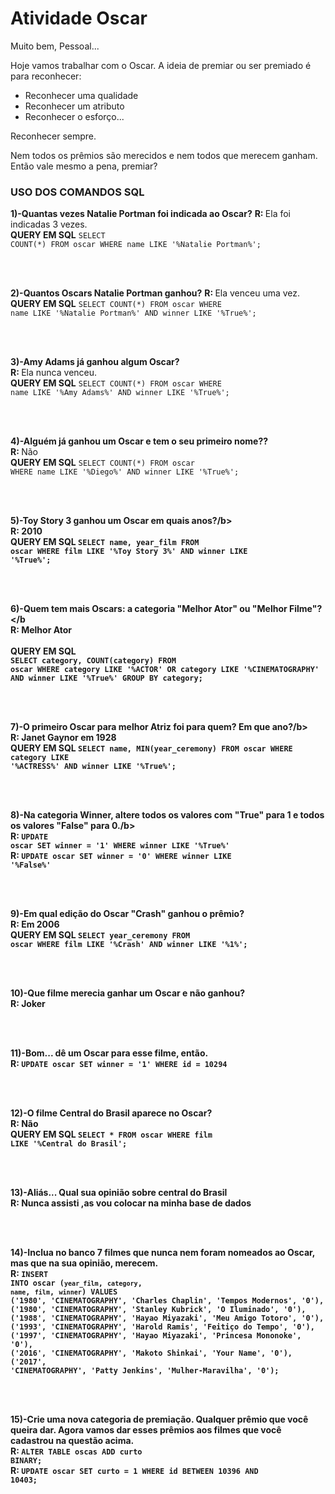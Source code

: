 # Atividade Oscar

Muito bem, Pessoal... 

Hoje vamos trabalhar com o Oscar.
A ideia de premiar ou ser premiado é para reconhecer:
- Reconhecer uma qualidade
- Reconhecer um atributo
- Reconhecer o esforço... 

Reconhecer sempre.

Nem todos os prêmios são merecidos e nem todos que merecem ganham. 
Então vale mesmo a pena, premiar? 


<h3>USO DOS COMANDOS SQL</h3>

<b>1)-Quantas vezes Natalie Portman foi indicada ao Oscar?</b>
<b>R: </b>Ela foi indicadas 3 vezes. <br>
<b>QUERY EM SQL</b>
<code>SELECT COUNT(*) FROM oscar WHERE name LIKE '%Natalie Portman%';</code>

<br><br>

<b>2)-Quantos Oscars Natalie Portman ganhou?</b>
<b>R: </b>Ela venceu uma vez. <br> 
<b>QUERY EM SQL</b>
<code>SELECT COUNT(*) FROM oscar WHERE name LIKE '%Natalie Portman%' AND winner LIKE '%True%';</code>

<br><br>

<b>3)-Amy Adams já ganhou algum Oscar?</b><br>
<b>R: </b>Ela nunca venceu. <br>
<b>QUERY EM SQL</b>
<code>SELECT COUNT(*) FROM oscar WHERE name LIKE '%Amy Adams%' AND winner LIKE '%True%';</code>

<br><br>

<b>4)-Alguém já ganhou um Oscar e tem o seu primeiro nome??</b><br>
<b>R: </b>Não <br>
<b>QUERY EM SQL</b>
<code>SELECT COUNT(*) FROM oscar WHERE name LIKE '%Diego%' AND winner LIKE '%True%';</code>

<br><br>


<b>5)-Toy Story 3 ganhou um Oscar em quais anos?/b><br>
<b>R: </b>2010 <br>
<b>QUERY EM SQL</b>
<code>SELECT name, year_film FROM oscar WHERE film LIKE '%Toy Story 3%' AND winner LIKE '%True%';</code>

<br><br>
  
<b>6)-Quem tem mais Oscars: a categoria "Melhor Ator" ou "Melhor Filme"?</b <br>
<b>R: </b>Melhor Ator <br>  
<b>QUERY EM SQL</b><br>
<code>SELECT category, COUNT(category) FROM oscar WHERE category LIKE '%ACTOR' OR category LIKE '%CINEMATOGRAPHY' AND winner LIKE '%True%' GROUP BY category;</code>

<br><br>
 
<b>7)-O primeiro Oscar para melhor Atriz foi para quem? Em que ano?/b><br>
<b>R: </b>Janet Gaynor em 1928<br>
<b>QUERY EM SQL</b>
<code>SELECT name, MIN(year_ceremony) FROM oscar WHERE category LIKE '%ACTRESS%' AND winner LIKE '%True%';</code>

<br><br>

<b>8)-Na categoria Winner, altere todos os valores com "True" para 1 e todos os valores "False" para 0./b><br>
<b>R: </b> <code>UPDATE  oscar SET winner = '1' WHERE winner LIKE '%True%'</code><br>
<b>R: </b> <code>UPDATE  oscar SET winner = '0' WHERE winner LIKE '%False%'</code>
  
<br><br>

 
<b>9)-Em qual edição do Oscar "Crash" ganhou o prêmio?</b><br>
<b>R: </b>Em 2006<br>
<b>QUERY EM SQL</b>
<code>SELECT year_ceremony FROM oscar WHERE film LIKE '%Crash' AND winner LIKE '%1%';</code>

<br><br>

<b>10)-Que filme merecia ganhar um Oscar e não ganhou?</b><br>
<b>R: </b>Joker<br>

<br><br>

<b>11)-Bom... dê um Oscar para esse filme, então.</b><br>
<b>R: </b> <code>UPDATE oscar SET winner = '1' WHERE id = 10294</code>

<br><br>
  
<b>12)-O filme Central do Brasil aparece no Oscar?</b><br>
<b>R: </b>Não<br>
<b>QUERY EM SQL</b>
<code>SELECT * FROM oscar WHERE film LIKE '%Central do Brasil';</code>
  
<br><br>

<b>13)-Aliás... Qual sua opinião sobre central do Brasil</b><br>
<b>R: </b>Nunca assisti ,as vou colocar na minha base de dados<br>

<br><br>
  
<b>14)-Inclua no banco 7 filmes que nunca nem foram nomeados ao Oscar, mas que na sua opinião, merecem.</b><br>
 <b>R: </b><code>INSERT INTO oscar (`year_film`, `category`, `name`, `film`, `winner`) VALUES ('1980', 'CINEMATOGRAPHY', 'Charles Chaplin', 'Tempos Modernos', '0'), ('1980', 'CINEMATOGRAPHY', 'Stanley Kubrick', 'O Iluminado', '0'), ('1988', 'CINEMATOGRAPHY', 'Hayao Miyazaki', 'Meu Amigo Totoro', '0'), ('1993', 'CINEMATOGRAPHY', 'Harold Ramis', 'Feitiço do Tempo', '0'), ('1997', 'CINEMATOGRAPHY', 'Hayao Miyazaki', 'Princesa Mononoke', '0'), ('2016', 'CINEMATOGRAPHY', 'Makoto Shinkai', 'Your Name', '0'), ('2017', 'CINEMATOGRAPHY', 'Patty Jenkins', 'Mulher-Maravilha', '0');</code>  

<br><br>
  
<b>15)-Crie uma nova categoria de premiação. Qualquer prêmio que você queira dar. Agora vamos dar esses prêmios aos filmes que você cadastrou na questão acima.</b><br>
<b>R: </b><code>ALTER TABLE oscas ADD curto BINARY;</code>  
<b>R: </b><code>UPDATE oscar SET curto = 1 WHERE id BETWEEN 10396 AND 10403;</code>  
  
  
  
  
  
  
  
  
  
  
  
  
